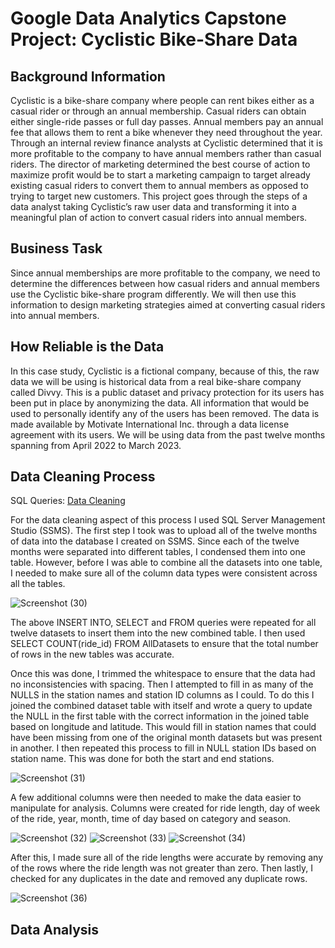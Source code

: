 # Google Data Analytics Capstone Project: Cyclistic Bike-Share Data

## Background Information
Cyclistic is a bike-share company where people can rent bikes either as a casual rider or through an annual membership. Casual riders can obtain either single-ride passes or full day passes. Annual members pay an annual fee that allows them to rent a bike whenever they need throughout the year. Through an internal review finance analysts at Cyclistic determined that it is more profitable to the company to have annual members rather than casual riders. The director of marketing determined the best course of action to maximize profit would be to start a marketing campaign to target already existing casual riders to convert them to annual members as opposed to trying to target new customers. This project goes through the steps of a data analyst taking Cyclistic’s raw user data and transforming it into a meaningful plan of action to convert casual riders into annual members. 

## Business Task
Since annual memberships are more profitable to the company, we need to determine the differences between how casual riders and annual members use the Cyclistic bike-share program differently. We will then use this information to design marketing strategies aimed at converting casual riders into annual members. 

## How Reliable is the Data
In this case study, Cyclistic is a fictional company, because of this, the raw data we will be using is historical data from a real bike-share company called Divvy. This is a public dataset and privacy protection for its users has been put in place by anonymizing the data. All information that would be used to personally identify any of the users has been removed. The data is made available by Motivate International Inc. through a data license agreement with its users. We will be using data from the past twelve months spanning from April 2022 to March 2023. 

## Data Cleaning Process
SQL Queries: [Data Cleaning](https://github.com/ashleybonin/Cyclistic-Bike-Share-Project/blob/99bf75507bbd01407443c3c04c4374e7f03d7325/CyclisticBikeShareQuery.sql)

For the data cleaning aspect of this process I used SQL Server Management Studio (SSMS). The first step I took was to upload all of the twelve months of data into the database I created on SSMS. Since each of the twelve months were separated into different tables, I condensed them into one table. However, before I was able to combine all the datasets into one table, I needed to make sure all of the column data types were consistent across all the tables. 

![Screenshot (30)](https://github.com/ashleybonin/Cyclistic-Bike-Share-Project/assets/141379455/579bfeef-087b-47a2-9155-17ed261d18d0)

The above INSERT INTO, SELECT and FROM queries were repeated for all twelve datasets to insert them into the new combined table. I then used SELECT COUNT(ride_id) FROM AllDatasets to ensure that the total number of rows in the new tables was accurate. 

Once this was done, I trimmed the whitespace to ensure that the data had no inconsistencies with spacing. Then I attempted to fill in as many of the NULLS in the station names and station ID columns as I could. To do this I joined the combined dataset table with itself and wrote a query to update the NULL in the first table with the correct information in the joined table based on longitude and latitude. This would fill in station names that could have been missing from one of the original month datasets but was present in another. I then repeated this process to fill in NULL station IDs based on station name. This was done for both the start and end stations. 

![Screenshot (31)](https://github.com/ashleybonin/Cyclistic-Bike-Share-Project/assets/141379455/41e7a3d4-aea5-4cfd-b23c-d8f42d5d350f)

A few additional columns were then needed to make the data easier to manipulate for analysis. Columns were created for ride length, day of week of the ride, year, month, time of day based on category and season. 

![Screenshot (32)](https://github.com/ashleybonin/Cyclistic-Bike-Share-Project/assets/141379455/4822f18e-1462-4bb1-b71a-6963083ad217)
![Screenshot (33)](https://github.com/ashleybonin/Cyclistic-Bike-Share-Project/assets/141379455/9ae1e539-41a6-4125-af77-1031c4df2f22)
![Screenshot (34)](https://github.com/ashleybonin/Cyclistic-Bike-Share-Project/assets/141379455/93209c19-a070-470c-9fd4-72b4ca5653b5)


After this, I made sure all of the ride lengths were accurate by removing any of the rows where the ride length was not greater than zero. Then lastly, I checked for any duplicates in the date and removed any duplicate rows.

![Screenshot (36)](https://github.com/ashleybonin/Cyclistic-Bike-Share-Project/assets/141379455/3a114026-9a1d-4777-8e95-3dbf66a5d543)

## Data Analysis
